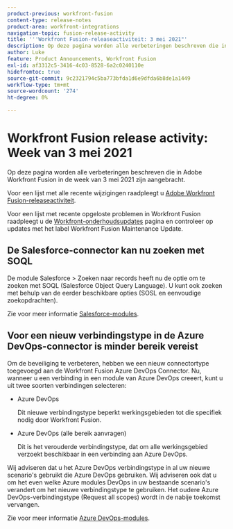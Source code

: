 ```yaml
---
product-previous: workfront-fusion
content-type: release-notes
product-area: workfront-integrations
navigation-topic: fusion-release-activity
title: '''Workfront Fusion-releaseactiviteit: 3 mei 2021"'
description: Op deze pagina worden alle verbeteringen beschreven die in Adobe Workfront Fusion in de week van 3 mei 2021 zijn aangebracht.
author: Luke
feature: Product Announcements, Workfront Fusion
exl-id: af3312c5-3416-4c03-8528-6a2c0240110e
hidefromtoc: true
source-git-commit: 9c2321794c5ba773bfda1d6e9dfda6b8de1a1449
workflow-type: tm+mt
source-wordcount: '274'
ht-degree: 0%

---
```


# Workfront Fusion release activity: Week van 3 mei 2021

Op deze pagina worden alle verbeteringen beschreven die in Adobe Workfront Fusion in de week van 3 mei 2021 zijn aangebracht.

Voor een lijst met alle recente wijzigingen raadpleegt u [Adobe Workfront Fusion-releaseactiviteit](../../../product-announcements/product-releases/fusion-release-activity/fusion-release-activity.md).

Voor een lijst met recente opgeloste problemen in Workfront Fusion raadpleegt u de [Workfront-onderhoudsupdates](https://one.workfront.com/s/article/Workfront-Maintenance-Updates-1882317350) pagina en controleer op updates met het label Workfront Fusion Maintenance Update.

## De Salesforce-connector kan nu zoeken met SOQL

De module Salesforce > Zoeken naar records heeft nu de optie om te zoeken met SOQL (Salesforce Object Query Language). U kunt ook zoeken met behulp van de eerder beschikbare opties (SOSL en eenvoudige zoekopdrachten).

Zie voor meer informatie [Salesforce-modules](../../../workfront-fusion/apps-and-their-modules/salesforce-modules.md).

## Voor een nieuw verbindingstype in de Azure DevOps-connector is minder bereik vereist

Om de beveiliging te verbeteren, hebben we een nieuw connectortype toegevoegd aan de Workfront Fusion Azure DevOps Connector. Nu, wanneer u een verbinding in een module van Azure DevOps creeert, kunt u uit twee soorten verbindingen selecteren:

* Azure DevOps

   Dit nieuwe verbindingstype beperkt werkingsgebieden tot die specifiek nodig door Workfront Fusion.

* Azure DevOps (alle bereik aanvragen)

   Dit is het verouderde verbindingstype, dat om alle werkingsgebied verzoekt beschikbaar in een verbinding aan Azure DevOps.

Wij adviseren dat u het Azure DevOps verbindingstype in al uw nieuwe scenario&#39;s gebruikt die Azure DevOps gebruiken. Wij adviseren ook dat u om het even welke Azure modules DevOps in uw bestaande scenario&#39;s verandert om het nieuwe verbindingstype te gebruiken. Het oudere Azure DevOps-verbindingstype (Request all scopes) wordt in de nabije toekomst vervangen.

Zie voor meer informatie [Azure DevOps-modules](../../../workfront-fusion/apps-and-their-modules/azure-dev-ops.md).
